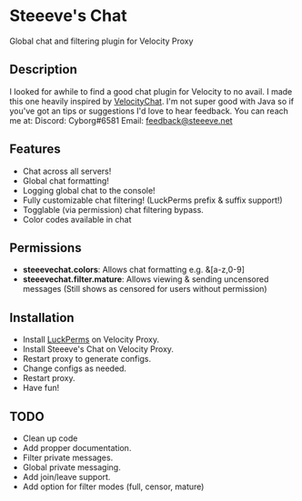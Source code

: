 # Steeeve's Chat
Global chat and filtering plugin for Velocity Proxy

## Description
I looked for awhile to find a good chat plugin for Velocity to no avail. I made this one heavily inspired by [VelocityChat](https://github.com/confor/velocity-chat). I'm not super good with Java so if you've got an tips or suggestions I'd love to hear feedback. You can reach me at:
Discord: Cyborg#6581
Email: [feedback@steeeve.net](mailto:feedback@steeeve.net)

## Features
- Chat across all servers!
- Global chat formatting!
- Logging global chat to the console!
- Fully customizable chat filtering! (LuckPerms prefix & suffix support!)
- Togglable (via permission) chat filtering bypass.
- Color codes available in chat

## Permissions
- **steeevechat.colors**: Allows chat formatting e.g. &[a-z,0-9]
- **steeevechat.filter.mature**: Allows viewing & sending uncensored messages (Still shows as censored for users without permission)

## Installation
- Install [LuckPerms](https://luckperms.net/download) on Velocity Proxy.
- Install Steeeve's Chat on Velocity Proxy.
- Restart proxy to generate configs.
- Change configs as needed.
- Restart proxy.
- Have fun!

## TODO
- Clean up code
- Add propper documentation.
- Filter private messages.
- Global private messaging.
- Add join/leave support.
- Add option for filter modes (full, censor, mature)

